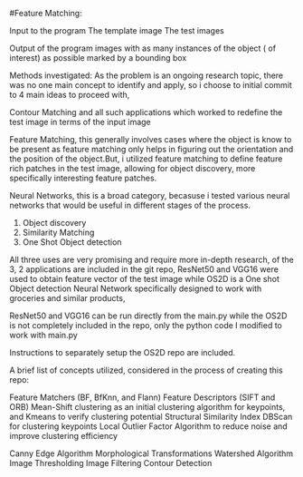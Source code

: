 #Feature Matching:

Input to the program
The template image
The test images


Output of the program
images with as many instances of the object ( of interest) as possible marked by a bounding box


Methods investigated:
As the problem is an ongoing research topic, there was no one main concept to identify and apply,
so i choose to initial commit to 4 main ideas to proceed with,

Contour Matching and all such applications which worked to redefine the test image in terms of the input image

Feature Matching, this generally involves cases where the object is know to be present as feature matching only helps in figuring out the orientation and the position of the object.But, i utilized feature matching to define feature rich patches in the test image, allowing for object discovery, more specifically interesting feature patches.

Neural Networks, this is a broad category, becasuse i tested various neural networks that would be useful in different stages of the process.
1) Object discovery
2) Similarity Matching
3) One Shot Object detection

All three uses are very promising and require more in-depth research, of the 3, 2 applications are included in the git repo, ResNet50 and VGG16 were used to obtain feature vector of the test image while OS2D is a One shot Object detection Neural Network specifically  designed to work with groceries and similar products,

ResNet50 and VGG16 can be run directly from the main.py while the OS2D is not completely included in the repo, only the python code I modified to work with main.py

Instructions to separately setup the OS2D repo are included.

A brief list of concepts utilized, considered in the process of creating this repo:

Feature Matchers (BF, BfKnn, and Flann)
Feature Descriptors (SIFT and ORB)
Mean-Shift clustering as an initial clustering algorithm for keypoints, and Kmeans to verify clustering potential
Structural Similarity Index
DBScan for clustering keypoints
Local Outlier Factor Algorithm to reduce noise and improve clustering efficiency 

Canny Edge Algorithm
Morphological Transformations
Watershed Algorithm
Image Thresholding
Image Filtering
Contour Detection
